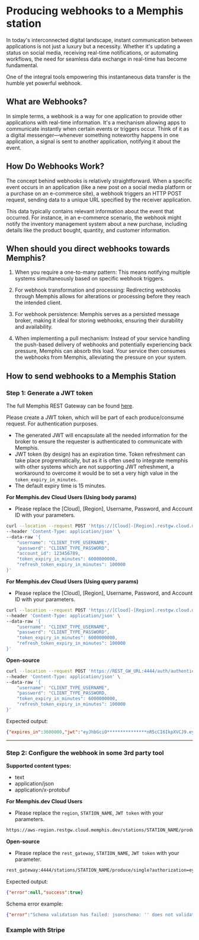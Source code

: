 # Producing webhooks to a Memphis station

In today's interconnected digital landscape, instant communication between applications is not just a luxury but a necessity. Whether it's updating a status on social media, receiving real-time notifications, or automating workflows, the need for seamless data exchange in real-time has become fundamental.

One of the integral tools empowering this instantaneous data transfer is the humble yet powerful webhook.

## What are Webhooks?
In simple terms, a webhook is a way for one application to provide other applications with real-time information. It's a mechanism allowing apps to communicate instantly when certain events or triggers occur. Think of it as a digital messenger—whenever something noteworthy happens in one application, a signal is sent to another application, notifying it about the event.

## How Do Webhooks Work?
The concept behind webhooks is relatively straightforward. When a specific event occurs in an application (like a new post on a social media platform or a purchase on an e-commerce site), a webhook triggers an HTTP POST request, sending data to a unique URL specified by the receiver application.

This data typically contains relevant information about the event that occurred. For instance, in an e-commerce scenario, the webhook might notify the inventory management system about a new purchase, including details like the product bought, quantity, and customer information.

## When should you direct webhooks towards Memphis?

1. When you require a one-to-many pattern: This means notifying multiple systems simultaneously based on specific webhook triggers.

2. For webhook transformation and processing: Redirecting webhooks through Memphis allows for alterations or processing before they reach the intended client.

3. For webhook persistence: Memphis serves as a persisted message broker, making it ideal for storing webhooks, ensuring their durability and availability.

4. When implementing a pull mechanism: Instead of your service handling the push-based delivery of webhooks and potentially experiencing back pressure, Memphis can absorb this load. Your service then consumes the webhooks from Memphis, alleviating the pressure on your system.

## How to send webhooks to a Memphis Station

### Step 1: Generate a JWT token
The full Memphis REST Gateway can be found [here](https://github.com/memphisdev/memphis-rest-gateway?tab=readme-ov-file#getting-started).

Please create a JWT token, which will be part of each produce/consume request. For authentication purposes.

* The generated JWT will encapsulate all the needed information for the broker to ensure the requester is authenticated to communicate with Memphis.
* JWT token (by design) has an expiration time. Token refreshment can take place progrematically, but as it is often used to integrate memphis with other systems which are not supporting JWT refreshment, a workaround to overcome it would be to set a very high value in the `token_expiry_in_minutes`.
* The default expiry time is 15 minutes.

**For Memphis.dev Cloud Users (Using body params)**<br>
* Please replace the [Cloud], [Region], Username, Password, and Account ID with your parameters.
```bash
curl --location --request POST 'https://[Cloud]-[Region].restgw.cloud.memphis.dev/auth/authenticate' \
--header 'Content-Type: application/json' \
--data-raw '{
    "username": "CLIENT_TYPE_USERNAME",
    "password": "CLIENT_TYPE_PASSWORD",
    "account_id": 123456789,
    "token_expiry_in_minutes": 6000000000,
    "refresh_token_expiry_in_minutes": 100000
}'
```

**For Memphis.dev Cloud Users (Using query params)**<br>
* Please replace the [Cloud], [Region], Username, Password, and Account ID with your parameters.
```bash
curl --location --request POST 'https://[Cloud]-[Region].restgw.cloud.memphis.dev/auth/authenticate?accountId=123456789' \
--header 'Content-Type: application/json' \
--data-raw '{
    "username": "CLIENT_TYPE_USERNAME",
    "password": "CLIENT_TYPE_PASSWORD",
    "token_expiry_in_minutes": 6000000000,
    "refresh_token_expiry_in_minutes": 100000
}'
```

**Open-source**
```bash
curl --location --request POST 'https://REST_GW_URL:4444/auth/authenticate' \
--header 'Content-Type: application/json' \
--data-raw '{
    "username": "CLIENT_TYPE_USERNAME",
    "password": "CLIENT_TYPE_PASSWORD,
    "token_expiry_in_minutes": 6000000000,
    "refresh_token_expiry_in_minutes": 100000
}'
```

Expected output:&#x20;

```JSON
{"expires_in":3600000,"jwt":"eyJhbGciO***************nR5cCI6IkpXVCJ9.eyJleHAiOjE2NzQ3MTg0MjV9._A************UFoWZjp21UYVcjXwGWiYtacYPZR8","jwt_refresh_token":"eyJhbGciOiJIUzI1N***************kpXVCJ9.eyJleHAiOjIy*********************7csm-jmJv0J45YrD_slvlEOKu2rs7Q","refresh_token_expires_in":600005520000}
```
<hr>

### Step 2: Configure the webhook in some 3rd party tool

**Supported content types:**

* text
* application/json
* application/x-protobuf

**For Memphis.dev Cloud Users**
* Please replace the `region`, `STATION_NAME`, `JWT token` with your parameters.

```bash
https://aws-region.restgw.cloud.memphis.dev/stations/STATION_NAME/produce/single?authorization=eyJhbGciOiJIU**********.e30.4KOLKsvHo33u3UdJ0qYP0kI
```

**Open-source**
* Please replace the `rest_gateway`, `STATION_NAME`, `JWT token` with your parameter.

```bash
rest_gateway:4444/stations/STATION_NAME/produce/single?authorization=ey*****
```

Expected output:

```json
{"error":null,"success":true}
```

Schema error example:

```json
{"error":"Schema validation has failed: jsonschema: '' does not validate with file:///Users/user/memphisdev/memphis-rest-gateway/123#/required: missing properties: 'field1', 'field2', 'field3'","success":false}
```

### Example with Stripe
